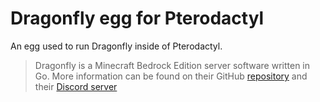 # Dragonfly egg for Pterodactyl

An egg used to run Dragonfly inside of Pterodactyl.

> Dragonfly is a Minecraft Bedrock Edition server software written in Go. More information can be found on their GitHub [repository](https://github.com/df-mc/dragonfly) and their [Discord server](https://discord.gg/U4kFWHhTNR)